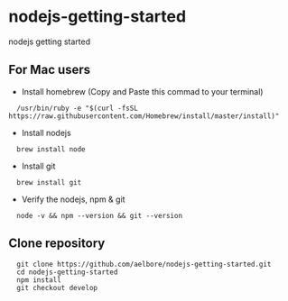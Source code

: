 # nodejs-getting-started
nodejs getting started

## For Mac users
* Install homebrew (Copy and Paste this commad to your terminal)
```
  /usr/bin/ruby -e "$(curl -fsSL https://raw.githubusercontent.com/Homebrew/install/master/install)"
```
* Install nodejs
```
  brew install node
```
* Install git
```
  brew install git
```
* Verify the nodejs, npm & git
```
  node -v && npm --version && git --version
```

## Clone repository
```
  git clone https://github.com/aelbore/nodejs-getting-started.git
  cd nodejs-getting-started
  npm install
  git checkout develop
```
